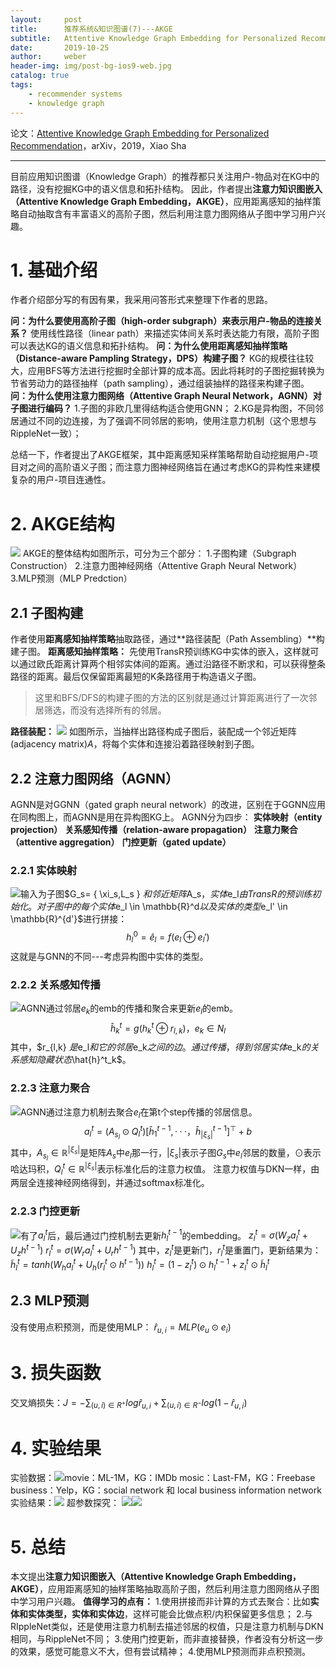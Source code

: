 ```yaml
---
layout:     post
title:      推荐系统&知识图谱(7)---AKGE
subtitle:   Attentive Knowledge Graph Embedding for Personalized Recommendation
date:       2019-10-25
author:     weber
header-img: img/post-bg-ios9-web.jpg
catalog: true
tags:
    - recommender systems
    - knowledge graph
---
```

论文：[Attentive Knowledge Graph Embedding for Personalized Recommendation](http://xueshu.baidu.com/usercenter/paper/show?paperid=1h700ts0v17s0xc0ta6c0jx0bg055116&site=xueshu_se&hitarticle=1)，arXiv，2019，Xiao Sha
****
目前应用知识图谱（Knowledge Graph）的推荐都只关注用户-物品对在KG中的路径，没有挖掘KG中的语义信息和拓扑结构。
因此，作者提出**注意力知识图嵌入（Attentive Knowledge Graph Embedding，AKGE）**，应用距离感知的抽样策略自动抽取含有丰富语义的高阶子图，然后利用注意力图网络从子图中学习用户兴趣。

 # 1. 基础介绍
作者介绍部分写的有因有果，我采用问答形式来整理下作者的思路。

**问：为什么要使用高阶子图（high-order subgraph）来表示用户-物品的连接关系？**
使用线性路径（linear path）来描述实体间关系时表达能力有限，高阶子图可以表达KG的语义信息和拓扑结构。
**问：为什么使用距离感知抽样策略（Distance-aware Pampling Strategy，DPS）构建子图？**
KG的规模往往较大，应用BFS等方法进行挖掘时全部计算的成本高。因此将耗时的子图挖掘转换为节省劳动力的路径抽样（path sampling），通过组装抽样的路径来构建子图。
**问：为什么使用注意力图网络（Attentive Graph Neural Network，AGNN）对子图进行编码？**
1.子图的非欧几里得结构适合使用GNN；
2.KG是异构图，不同邻居通过不同的边连接，为了强调不同邻居的影响，使用注意力机制（这个思想与RippleNet一致）；

总结一下，作者提出了AKGE框架，其中距离感知采样策略帮助自动挖掘用户-项目对之间的高阶语义子图；而注意力图神经网络旨在通过考虑KG的异构性来建模复杂的用户-项目连通性。
# 2. AKGE结构
![](https://tva1.sinaimg.cn/large/00831rSTly1gcvtob8u62j30yg0hldqj.jpg)
AKGE的整体结构如图所示，可分为三个部分：
1.子图构建（Subgraph Construction）
2.注意力图神经网络（Attentive Graph Neural Network）
3.MLP预测（MLP Predction）
## 2.1 子图构建
作者使用**距离感知抽样策略**抽取路径，通过**路径装配（Path Assembling）**构建子图。
**距离感知抽样策略：**
先使用TransR预训练KG中实体的嵌入，这样就可以通过欧氏距离计算两个相邻实体间的距离。通过沿路径不断求和，可以获得整条路径的距离。最后仅保留距离最短的K条路径用于构造语义子图。
>这里和BFS/DFS的构建子图的方法的区别就是通过计算距离进行了一次邻居筛选，而没有选择所有的邻居。

**路径装配：**
![](https://tva1.sinaimg.cn/large/00831rSTly1gcvtocmsk5j30hs08wtae.jpg)
如图所示，当抽样出路径构成子图后，装配成一个邻近矩阵(adjacency matrix)$A$，将每个实体和连接沿着路径映射到子图。
## 2.2 注意力图网络（AGNN）
AGNN是对GGNN（gated graph neural network）的改进，区别在于GGNN应用在同构图上，而AGNN是用在异构图KG上。
AGNN分为四步：
**实体映射（entity projection）**
**关系感知传播（relation-aware propagation）**
**注意力聚合（attentive aggregation）**
**门控更新（gated update）**
### 2.2.1 实体映射
![](https://tva1.sinaimg.cn/large/00831rSTly1gcvtod3m71j30q604haaz.jpg)输入为子图$G_s= \{ \xi_s,L_s \} $和邻近矩阵$A_s$，实体$e_l$由TransR的预训练初始化。对子图中的每个实体$e_l \in \mathbb{R}^d$以及实体的类型$e_l' \in \mathbb{R}^{d'}$进行拼接：
$$h^0_l=\hat{e}_l = f(e_l ⊕ e_l')$$这就是与GNN的不同---考虑异构图中实体的类型。
### 2.2.2 关系感知传播
![](https://tva1.sinaimg.cn/large/00831rSTly1gcvtodp3dsj306705fweo.jpg)AGNN通过邻居$e_k$的emb的传播和聚合来更新$e_l$的emb。
$$\hat{h}^t_k=g(h^t_k ⊕ r_{l,k})，e_k \in N_l$$其中，$r_{l,k} $是$e_l$和它的邻居$e_k$之间的边。通过传播，得到邻居实体$e_k$的关系感知隐藏状态$\hat{h}^t_k$。
### 2.2.3 注意力聚合
![](https://tva1.sinaimg.cn/large/00831rSTly1gcvtoeym90j306c05rwej.jpg)AGNN通过注意力机制去聚合$e_l$在第t个step传播的邻居信息。
$$a^t_l=(A_{s_l}⊙Q^{t}_l)[\hat{h}^{t-1}_1,···，\hat{h}^{t-1}_{|\xi_s|}]^⊤+b$$其中，$A_{s_l}\in \mathbb{R}^{|\xi_s|}$是矩阵$A_s$中$e_l$那一行，$|\xi_s|$表示子图$G_s$中$e_l$邻居的数量，⊙表示哈达玛积，$Q^{t}_l \in \mathbb{R}^{|\xi_s|}$表示标准化后的注意力权值。
注意力权值与DKN一样，由两层全连接神经网络得到，并通过softmax标准化。
### 2.2.3 门控更新
![](https://tva1.sinaimg.cn/large/00831rSTly1gcvtogu30lj306601gt8k.jpg)有了$a^t_l$后，最后通过门控机制去更新$h^{t-1}_l$的embedding。
$z^t_l=\sigma(W_za^t_l+U_zh^{t-1})$
$r^t_l=\sigma(W_ra^t_l+U_rh^{t-1})$
其中，$z^t_l$是更新门，$r^t_l$是重置门，更新结果为：
$\tilde{h}^t_l=tanh(W_ha^t_l+U_h(r^t_l⊙h^{t-1}))$
$h^t_l=(1-z^t_l)⊙h^{t-1}_l+z^t_l⊙\tilde{h}^t_l$
## 2.3 MLP预测
没有使用点积预测，而是使用MLP：
$\hat{r}_{u,i}=MLP(e_u⊙e_i)$
# 3. 损失函数
交叉熵损失：$J=-\sum_{(u,i)\in R^+}log\hat{r}_{u,i}+\sum_{(u,i)\in R^-}log(1-\hat{r}_{u,i})$
# 4. 实验结果
实验数据：![](https://tva1.sinaimg.cn/large/00831rSTly1gcvtojsk9rj30hs07cwfq.jpg)movie：ML-1M，KG：IMDb
mosic：Last-FM，KG：Freebase
business：Yelp，KG：social network 和 local business information network
实验结果：![](https://tva1.sinaimg.cn/large/00831rSTly1gcvtok7xp6j30yg078wle.jpg)
超参数探究：
![](https://tva1.sinaimg.cn/large/00831rSTly1gcvtonfpmkj30hs0fgacr.jpg)![](https://tva1.sinaimg.cn/large/00831rSTly1gcvtonvqrmj30yg0g3wnu.jpg)
# 5. 总结
本文提出**注意力知识图嵌入（Attentive Knowledge Graph Embedding，AKGE）**，应用距离感知的抽样策略抽取高阶子图，然后利用注意力图网络从子图中学习用户兴趣。
**值得学习的点有：**
1.使用拼接而非计算的方式去聚合：比如**实体和实体类型，实体和实体边**，这样可能会比做点积/内积保留更多信息；
2.与RIppleNet类似，还是使用注意力机制去描述邻居的权值，只是注意力机制与DKN相同，与RippleNet不同；
3.使用门控更新，而非直接替换，作者没有分析这一步的效果，感觉可能意义不大，但有尝试精神；
4.使用MLP预测而非点积预测。
